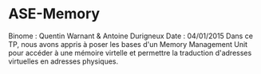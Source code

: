 ASE-Memory
==========
Binome : Quentin Warnant & Antoine Durigneux
Date : 04/01/2015
Dans ce TP, nous avons appris à poser les bases d'un Memory Management Unit pour
accéder à une mémoire virtelle et permettre la traduction d'adresses virtuelles en
adresses physiques.